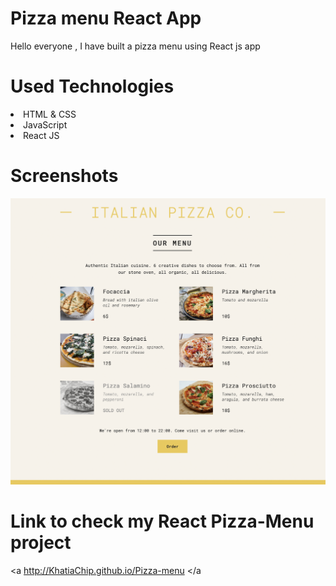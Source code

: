 # Pizza menu React App
Hello everyone , I have built a pizza menu using React js app

# Used Technologies 

<li> HTML & CSS </li>

<li> JavaScript </li>

<li>React JS</li>

# Screenshots

<img src=pizza-scrn.png>

# Link to check my React Pizza-Menu project

 <a http://KhatiaChip.github.io/Pizza-menu </a
